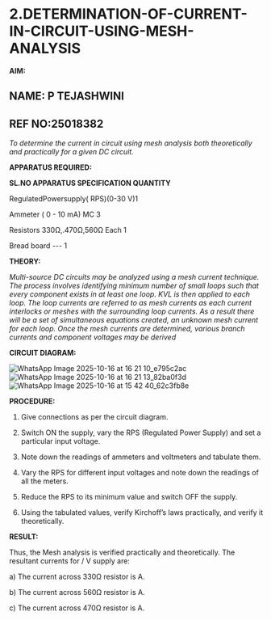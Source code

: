 # 2.DETERMINATION-OF-CURRENT-IN-CIRCUIT-USING-MESH-ANALYSIS

**AIM:**
## NAME: P TEJASHWINI
## REF NO:25018382
*To determine the current in circuit using mesh analysis both theoretically and practically for a given DC circuit.*

**APPARATUS REQUIRED:**

**SL.NO	APPARATUS	SPECIFICATION	QUANTITY**

  RegulatedPowersupply( RPS)(0-30 V)1
	
  Ammeter	( 0 - 10 mA) MC	3
	
  Resistors	330Ω,.470Ω,560Ω	Each 1
	
  Bread board	---	1

**THEORY:**

*Multi-source DC circuits may be analyzed using a mesh current technique. The process involves identifying minimum number of small loops such that every component exists in at least one loop. KVL is then applied to each loop. The loop currents are referred to as mesh currents as each current interlocks or meshes with the surrounding loop currents. As a result there will be a set of simultaneous equations created, an unknown mesh current for each loop. Once the mesh currents are determined, various branch currents and component voltages may be derived*

**CIRCUIT DIAGRAM:**

![WhatsApp Image 2025-10-16 at 16 21 10_e795c2ac](https://github.com/user-attachments/assets/862ee7c5-49c5-418b-8b74-1b36f03226c5)
![WhatsApp Image 2025-10-16 at 16 21 13_82ba0f3d](https://github.com/user-attachments/assets/5369eae0-0db6-4e46-9a9b-e9c7a538adc7)
![WhatsApp Image 2025-10-16 at 15 42 40_62c3fb8e](https://github.com/user-attachments/assets/1fd15af6-7905-41bd-a1ff-48a70e412856)

**PROCEDURE:** 

1.	Give connections as per the circuit diagram.

2.	Switch ON the supply, vary the RPS (Regulated Power Supply) and set a particular input voltage.

3.	Note down the readings of ammeters and voltmeters and tabulate them.

4.	Vary the RPS for different input voltages and note down the readings of all the meters.

5.	Reduce the RPS to its minimum value and switch OFF the supply.

6.	Using the tabulated values, verify Kirchoff’s laws practically, and verify it theoretically.

   **RESULT:**

Thus, the Mesh analysis is verified practically and theoretically. The resultant currents for 	/	V supply are:

a)	The current across 330Ω resistor is	A.

b)	The current across 560Ω resistor is	A.

c)	The current across 470Ω resistor is	A.

